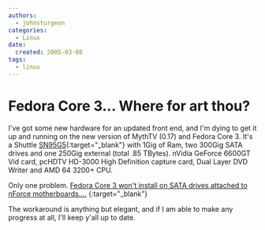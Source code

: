 ```yaml
---
authors:
  - johnsturgeon
categories:
  - Linux
date:
  created: 2005-03-08
tags:
  - linux
---
```


# Fedora Core 3... Where for art thou?

I've got some new hardware for an updated front end, and I'm dying to get it up and running on the new version of MythTV (0.17) and Fedora Core 3. It's a Shuttle [SN95G5](http://global.shuttle.com/Product/Barebone/SN95G5.asp){:target="_blank"} with 1Gig of Ram, two 300Gig SATA drives and one 250Gig external (total .85 TBytes). nVidia GeForce 6600GT Vid card, pcHDTV HD-3000 High Definition capture card, Dual Layer DVD Writer and AMD 64 3200+ CPU.  

<!-- more -->

Only one problem. [Fedora Core 3 won't install on SATA drives attached to nForce motherboards....](http://www.nforcershq.com/forum/viewtopic.php?t=57794) {:target="_blank"} 
  
The workaround is anything but elegant, and if I am able to make any progress at all, I'll keep y'all up to date.
